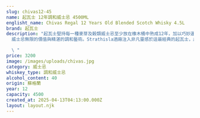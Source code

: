 ```yaml
---
slug: chivas12-45
name: 起瓦士 12年調和威士忌 4500ML
englisht_name: Chivas Regal 12 Years Old Blended Scotch Whisky 4.5L
brand: 起瓦士
description: "起瓦士堅持每一種麥芽及榖類威士忌至少放在橡木桶中熟成12年，加以巧妙運用精湛的調和藝術，使酒質自然豐富，口感醇厚，充分反應出蘇格蘭\
  威士忌無限的價值與精湛的調和藝術。Strathisla酒廠注入非凡靈感於這最經典的起瓦士，成為全世界最頂級的調合式蘇格蘭威士忌。

  \ "
price: 3200
image: /images/uploads/chivas.jpg
category: 威士忌
whiskey_type: 調和威士忌
alcohol_content: 40
origin: 蘇格蘭
year: 12
capacity: 4500
created_at: 2025-04-13T04:13:00.000Z
layout: layout.njk
---
```


